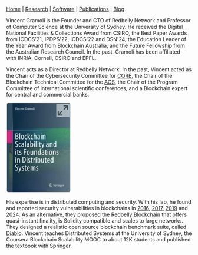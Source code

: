 [Home](index) | [Research](research) | [Software](software) | [Publications](publications) | [Blog](blog)

Vincent Gramoli is the Founder and CTO of Redbelly Network and Professor of Computer Science at the University of Sydney. 
He received the Digital National Facilities & Collections Award from CSIRO, the Best Paper Awards from ICDCS'21, IPDPS'22, ICDCS'22 and DSN'24, the Education Leader of the Year Award from Blockchain Australia, and the Future Fellowship from the Australian Research Council. In the past, Gramoli has been affiliated with INRIA, Cornell, CSIRO and EPFL.

Vincent acts as a Director at Redbelly Network. In the past, Vincent acted as the Chair of the Cybersecurity Committee for [CORE](https://www.core.edu.au/icore-portal), the Chair of the Blockchain Technical Committee for the [ACS](https://www.acs.org.au/), the Chair of the Program Committee of international scientific conferences, and a Blockchain expert for central and commercial banks.

[![Blockchain Scalability book](/img/book-small.png)](https://link.springer.com/book/10.1007/978-3-031-12578-2?sap-outbound-id=01A0D4B2C34832A82322B1C66819B239A93AED40)

His expertise is in distributed computing and security. With his lab, he found and reported security vulnerabilities in blockchains in [2016](https://gramoli.github.io/pubs/Blockchain_Anomaly.pdf), [2017](https://gramoli.github.io/pubs/Balance_Attack_DSN17.pdf), [2019](https://gramoli.github.io/pubs/Clone-PoA-NDSS.pdf) and [2024](https://gramoli.github.io/pubs/ACMDLT24.pdf). As an alternative, they proposed the [Redbelly Blockchain](https://gramoli.github.io/pubs/2024-SRBB-TC.pdf) that offers quasi-instant finality, is Solidity compatible and scales to large networks. They designed a realistic open source blockchain benchmark suite, called [Diablo](https://diablobench.github.io/). Vincent teaches Distributed Systems at the University of Sydney, the Coursera Blockchain Scalability MOOC to about 12K students and published the textbook with Springer.

